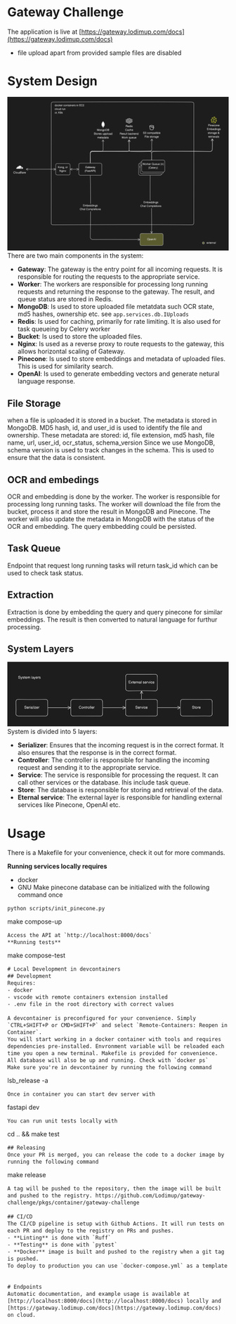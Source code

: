 # Gateway Challenge
The application is live at [https://gateway.lodimup.com/docs](https://gateway.lodimup.com/docs)
- file upload apart from provided sample files are disabled
# System Design
![System Design](./img/system-design.png)
There are two main components in the system:
- **Gateway**: The gateway is the entry point for all incoming requests. It is responsible for routing the requests to the appropriate service.
- **Worker**: The workers are responsible for processing long running requests and returning the response to the gateway. The result, and queue status are stored in Redis.
- **MongoDB**: Is used to store uploaded file metatdata such OCR state, md5 hashes, ownership etc. see `app.services.db.IUploads`
- **Redis**: Is used for caching, primarily for rate limiting. It is also used for task queueing by Celery worker
- **Bucket**: Is used to store the uploaded files.
- **Nginx**: Is used as a reverse proxy to route requests to the gateway, this allows horizontal scaling of Gateway.
- **Pinecone**: Is used to store embeddings and metadata of uploaded files. This is used for similarity search.
- **OpenAI**: Is used to generate embedding vectors and generate netural language response.
## File Storage
when a file is uploaded it is stored in a bucket. The metadata is stored in MongoDB. MD5 hash, id, and user_id is used to identify the file and ownership. These metadata are stored:
id, file extension, md5 hash, file name, url, user_id, ocr_status, schema_version
Since we use MongoDB, schema version is used to track changes in the schema. This is used to ensure that the data is consistent.
## OCR and embedings
OCR and embedding is done by the worker. The worker is responsible for processing long running tasks. The worker will download the file from the bucket, process it and store the result in MongoDB and Pinecone. The worker will also update the metadata in MongoDB with the status of the OCR and embedding. The query embbedding could be persisted.
## Task Queue
Endpoint that request long running tasks will return task_id which can be used to check task status.
## Extraction
Extraction is done by embedding the query and query pinecone for similar embeddings. The result is then converted to natural language for furthur processing.
## System Layers
![System Layers](./img/layers.png)
System is divided into 5 layers:
- **Serializer**: Ensures that the incoming request is in the correct format. It also ensures that the response is in the correct format.
- **Controller**: The controller is responsible for handling the incoming request and sending it to the appropriate service.
- **Service**: The service is responsible for processing the request. It can call other services or the database. Ihis include task queue.
- **Store**: The database is responsible for storing and retrieval of the data.
- **Eternal service**: The external layer is responsible for handling external services like Pinecone, OpenAI etc.
# Usage
There is a Makefile for your convenience, check it out for more commands.

**Running services locally requires**
- docker
- GNU Make
pinecone database can be initialized with the following command once
```
python scripts/init_pinecone.py
```
make compose-up
```
Access the API at `http://localhost:8000/docs`
**Running tests**
```
make compose-test
```
# Local Development in devcontainers
## Development
Requires:
- docker
- vscode with remote containers extension installed
- .env file in the root directory with correct values

A devcontainer is preconfigured for your convenience. Simply `CTRL+SHIFT+P or CMD+SHIFT+P` and select `Remote-Containers: Reopen in Container`.  
You will start working in a docker container with tools and requires dependencies pre-installed. Envronment variable will be reloaded each time you open a new terminal. Makefile is provided for convenience. All database will also be up and running. Check with `docker ps`
Make sure you're in devcontainer by running the following command
```
lsb_release -a
```
Once in container you can start dev server with
```
fastapi dev
```
You can run unit tests locally with
```
cd .. && make test
```
## Releasing
Once your PR is merged, you can release the code to a docker image by running the following command
```
make release
```
A tag will be pushed to the repository, then the image will be built and pushed to the registry. https://github.com/Lodimup/gateway-challenge/pkgs/container/gateway-challenge

## CI/CD
The CI/CD pipeline is setup with Github Actions. It will run tests on each PR and deploy to the registry on PRs and pushes.
- **Linting** is done with `Ruff`
- **Testing** is done with `pytest`
- **Docker** image is built and pushed to the registry when a git tag is pushed.
To deploy to production you can use `docker-compose.yml` as a template


# Endpoints
Automatic documentation, and example usage is available at [http://localhost:8000/docs](http://localhost:8000/docs) locally and [https://gateway.lodimup.com/docs](https://gateway.lodimup.com/docs) on cloud.
